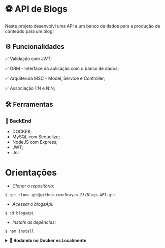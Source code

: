 
# :soccer: API de Blogs

Neste projeto desenvolvi uma API e um banco de dados para a produção de conteúdo para um blog!

## ⚙️ Funcionalidades

✅ Validação com JWT;

✅ ORM - Interface da aplicação com o banco de dados;

✅ Arquiterura MSC - Model, Service e Controller;

✅ Associação 1:N e N:N;



## :hammer_and_wrench: Ferramentas 
### 🍮 BackEnd
- DOCKER;
- MySQL com Sequelize;
- NodeJS com Express;
- JWT;
- Joi
# Orientações

- *Clonar o repositório:*

```
$ git clone git@github.com:Brayan-23/Blogs-API.git
```

- *Acessar o blogsApi:*

```
$ cd blogsApi
```


- *Instale as depências:*
```
$ npm install
```

<details>
  <summary><strong>🐋 Rodando no Docker vs Localmente</strong></summary><br />
  
  ## Com Docker

  > Rode o serviço `node` com o comando `docker-compose up -d`.
  - Esse serviço irá inicializar um container para o `NODE` e um para o Banco de Dados `MySQL`.
  - A partir daqui você pode acessar o qualquer container via CLI ou abri-lo no VS Code.

  > Use o comando `docker exec -it blogs-api` para acessar a CLI do container.

  > Instale as dependências com `npm install`
  
  ⚠ Atenção ⚠ Caso opte por utilizar o Docker, **TODOS** os comandos disponíveis no `package.json` (npm start, npm test, npm run dev, ...) devem ser executados **DENTRO** do container, ou seja, no terminal que aparece após a execução do comando `docker exec` citado acima. 

<img src="images/remote-container.png" width="800px" >  

---
  
  ## Sem Docker
  
  > Instale as dependências com `npm install`
 
  - Para rodar o projeto desta forma, obrigatoriamente você deve ter o `NODE` instalado em seu computador, como também o `MySQL`.

  <br/>
</details>
